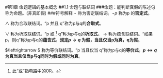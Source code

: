 #第1章  命题逻辑的基本概念
##1.1 命题与联结词
###命题：能判断真假的陈述句称为命题。(非真即假)
###符号解释
$\neg$ 称为否定联结词。$\neg p$ 称为p 的**否定式**。

$\wedge$ 称为合取联结词。“p 并且 q”称为p与q的**合取式**。

$\vee$ 称为析取联结词。“p 或 [^or] q”称为p与q的**析取式**。
$\to$ 称为蕴含联结词。“如果p，则q”称为p与q的**蕴含式**。**规定$p \to q$ 为假，当且仅当p为真，q为假**。

$\leftrightarrow $ 称为等价联结词。“p 当且仅当 q”称为p与q的**等价式**。**$p \leftrightarrow q$ 为真当且仅当p与q同时为假或同时为真**。
[^or]:此“或”指电路中的OR。